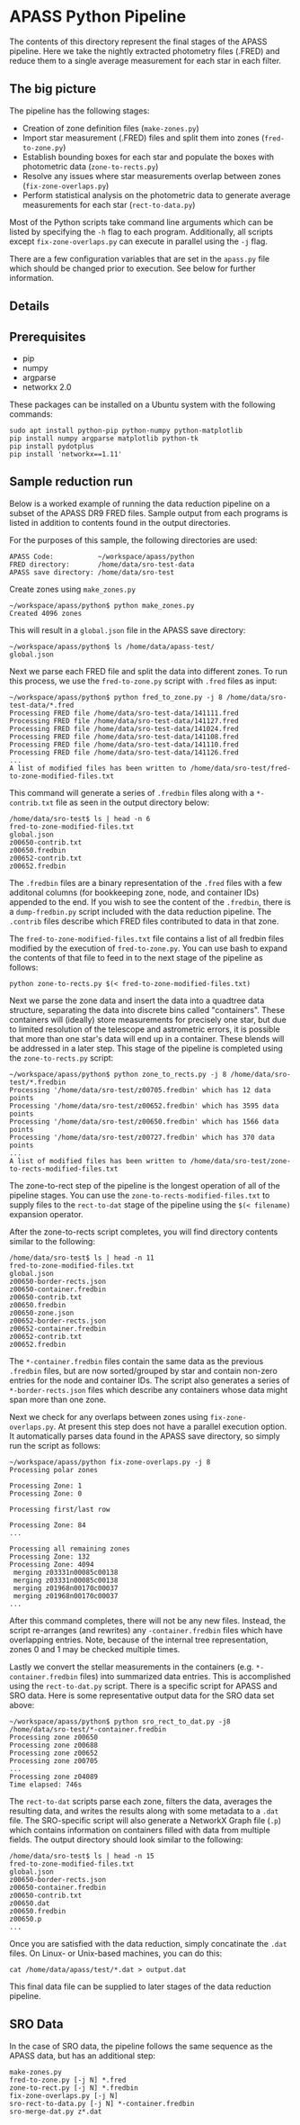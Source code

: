 APASS Python Pipeline
=====

The contents of this directory represent the final stages of the APASS pipeline.
Here we take the nightly extracted photometry files (.FRED) and reduce them
to a single average measurement for each star in each filter.

## The big picture

The pipeline has the following stages:

* Creation of zone definition files (`make-zones.py`)
* Import star measurement (.FRED) files and split them into zones
  (`fred-to-zone.py`)
* Establish bounding boxes for each star and populate the boxes with
  photometric data (`zone-to-rects.py`)
* Resolve any issues where star measurements overlap between zones
  (`fix-zone-overlaps.py`)
* Perform statistical analysis on the photometric data to generate average
  measurements for each star (`rect-to-data.py`)
  
Most of the Python scripts take command line arguments which can be listed
by specifying the `-h` flag to each program. Additionally, all scripts except
`fix-zone-overlaps.py` can execute in parallel using the `-j` flag.

There are a few configuration variables that are set in the `apass.py` file
which should be changed prior to execution. See below for further information.

## Details


## Prerequisites

* pip
* numpy
* argparse
* networkx 2.0

These packages can be installed on a Ubuntu system with the following commands:

    sudo apt install python-pip python-numpy python-matplotlib
    pip install numpy argparse matplotlib python-tk
    pip install pydotplus
    pip install 'networkx==1.11'


## Sample reduction run

Below is a worked example of running the data reduction pipeline on a subset of
the APASS DR9 FRED files. Sample output from each programs is listed in addition
to contents found in the output directories.

For the purposes of this sample, the following directories are used:

    APASS Code:           ~/workspace/apass/python 
    FRED directory:       /home/data/sro-test-data
    APASS save directory: /home/data/sro-test
    
Create zones using `make_zones.py`

    ~/workspace/apass/python$ python make_zones.py
    Created 4096 zones

This will result in a `global.json` file in the APASS save directory:

    ~/workspace/apass/python$ ls /home/data/apass-test/
    global.json
   
Next we parse each FRED file and split the data into different zones. To run
this process, we use the `fred-to-zone.py` script with `.fred` files as input:

    ~/workspace/apass/python$ python fred_to_zone.py -j 8 /home/data/sro-test-data/*.fred
    Processing FRED file /home/data/sro-test-data/141111.fred
    Processing FRED file /home/data/sro-test-data/141127.fred
    Processing FRED file /home/data/sro-test-data/141024.fred
    Processing FRED file /home/data/sro-test-data/141108.fred
    Processing FRED file /home/data/sro-test-data/141110.fred
    Processing FRED file /home/data/sro-test-data/141126.fred
    ...
    A list of modified files has been written to /home/data/sro-test/fred-to-zone-modified-files.txt
    
This command will generate a series of `.fredbin` files along with a
`*-contrib.txt` file as seen in the output directory below:

    /home/data/sro-test$ ls | head -n 6
    fred-to-zone-modified-files.txt
    global.json
    z00650-contrib.txt
    z00650.fredbin
    z00652-contrib.txt
    z00652.fredbin
  
The `.fredbin` files are a binary representation of the `.fred` files with a few
additonal columns (for bookkeeping zone, node, and container IDs) appended to
the end. If you wish to see the content of the `.fredbin`, there is a `dump-fredbin.py`
script included with the data reduction pipeline. The `.contrib` files describe
which FRED files contributed to data in that zone.

The `fred-to-zone-modified-files.txt` file contains a list of all fredbin files
modified by the execution of `fred-to-zone.py`. You can use bash to expand the
contents of that file to feed in to the next stage of the pipeline as follows:

    python zone-to-rects.py $(< fred-to-zone-modified-files.txt)

Next we parse the zone data and insert the data into a quadtree data structure,
separating the data into discrete bins called "containers". These containers will
(ideally) store measurements for precisely one star, but due to limited resolution
of the telescope and astrometric errors, it is possible that more than one star's
data will end up in a container. These blends will be addressed in a later step.
This stage of the pipeline is completed using the `zone-to-rects.py` script:

    ~/workspace/apass/python$ python zone_to_rects.py -j 8 /home/data/sro-test/*.fredbin
    Processing '/home/data/sro-test/z00705.fredbin' which has 12 data points 
    Processing '/home/data/sro-test/z00652.fredbin' which has 3595 data points 
    Processing '/home/data/sro-test/z00650.fredbin' which has 1566 data points 
    Processing '/home/data/sro-test/z00727.fredbin' which has 370 data points 
    ...
    A list of modified files has been written to /home/data/sro-test/zone-to-rects-modified-files.txt

The zone-to-rect step of the pipeline is the longest operation of all of the
pipeline stages. You can use the `zone-to-rects-modified-files.txt` to supply
files to the `rect-to-dat` stage of the pipeline using the `$(< filename)`
expansion  operator.

After the zone-to-rects script completes, you will find directory contents 
similar to the following:
 
    /home/data/sro-test$ ls | head -n 11
    fred-to-zone-modified-files.txt
    global.json
    z00650-border-rects.json
    z00650-container.fredbin
    z00650-contrib.txt
    z00650.fredbin
    z00650-zone.json
    z00652-border-rects.json
    z00652-container.fredbin
    z00652-contrib.txt
    z00652.fredbin

The `*-container.fredbin` files contain the same data as the previous `.fredbin`
files, but are now sorted/grouped by star and contain non-zero entries for the
node and container IDs. 
The script also generates a series of `*-border-rects.json` files which 
describe any containers whose data might span more than one zone.
    
Next we check for any overlaps between zones using `fix-zone-overlaps.py`. At
present this step does not have a parallel execution option. It automatically
parses data found in the APASS save directory, so simply run the script as
follows:

    ~/workspace/apass/python fix-zone-overlaps.py -j 8 
    Processing polar zones 
    
    Processing Zone: 1
    Processing Zone: 0
    
    Processing first/last row
    
    Processing Zone: 84
    ...
    
    Processing all remaining zones
    Processing Zone: 132
    Processing Zone: 4094
     merging z03331n00085c00138 
     merging z03331n00085c00138 
     merging z01968n00170c00037 
     merging z01968n00170c00037 
    ...

After this command completes, there will not be any new files. Instead, the script
re-arranges (and rewrites) any `-container.fredbin` files which have overlapping
entries. Note, because of the internal tree representation, zones 0 and 1 may be
checked multiple times.

Lastly we convert the stellar measurements in the containers (e.g.
`*-container.fredbin` files) into summarized data entries. This is accomplished
using the `rect-to-dat.py` script. There is a specific script for APASS and
SRO data. Here is some representative output data for the SRO data set above:

    ~/workspace/apass/python$ python sro_rect_to_dat.py -j8 /home/data/sro-test/*-container.fredbin 
    Processing zone z00650
    Processing zone z00688
    Processing zone z00652
    Processing zone z00705
    ...
    Processing zone z04089
    Time elapsed: 746s

The `rect-to-dat` scripts parse each zone, filters the data, averages the resulting
data, and writes the results along with some metadata to a `.dat` file. The
SRO-specific script will also generate a NetworkX Graph file (`.p`) which 
contains information on containers filled with data from multiple fields.
The output directory should look similar to the following:

    /home/data/sro-test$ ls | head -n 15
    fred-to-zone-modified-files.txt
    global.json
    z00650-border-rects.json
    z00650-container.fredbin
    z00650-contrib.txt
    z00650.dat
    z00650.fredbin
    z00650.p
    ...

Once you are satisfied with the data reduction, simply concatinate the `.dat` files.
On Linux- or Unix-based machines, you can do this:

    cat /home/data/apass/test/*.dat > output.dat
    
This final data file can be supplied to later stages of the data reduction pipeline.

## SRO Data

In the case of SRO data, the pipeline follows the same sequence as the APASS data, 
but has an additional step:

    make-zones.py
    fred-to-zone.py [-j N] *.fred
    zone-to-rect.py [-j N] *.fredbin
    fix-zone-overlaps.py [-j N]
    sro-rect-to-data.py [-j N] *-container.fredbin
    sro-merge-dat.py z*.dat
